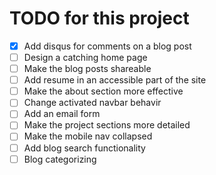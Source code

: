 # TODO for this project
 - [x] Add disqus for comments on a blog post
 - [ ] Design a catching home page
 - [ ] Make the blog posts shareable
 - [ ] Add resume in an accessible part of the site
 - [ ] Make the about section more effective
 - [ ] Change activated navbar behavir
 - [ ] Add an email form
 - [ ] Make the project sections more detailed
 - [ ] Make the mobile nav collapsed
 - [ ] Add blog search functionality
 - [ ] Blog categorizing 
